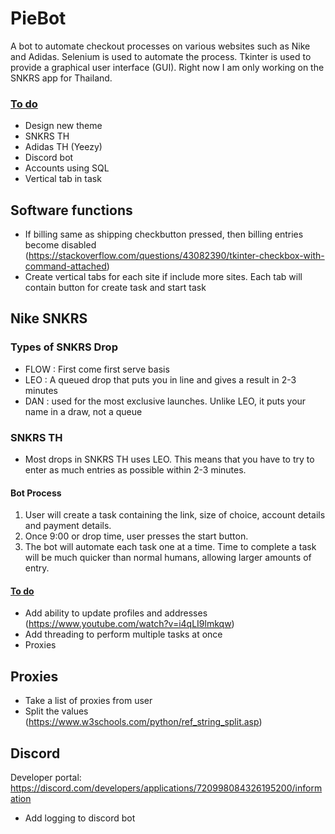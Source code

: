 # PieBot
A bot to automate checkout processes on various websites such as Nike and Adidas. Selenium is used to automate the process. Tkinter is used to provide a graphical user interface (GUI). Right now I am only working on the SNKRS app for Thailand.

<h3><u>To do</h3></u>

- Design new theme
- SNKRS TH
- Adidas TH (Yeezy)
- Discord bot
- Accounts using SQL
- Vertical tab in task

<h2>Software functions</h2>

- If billing same as shipping checkbutton pressed, then billing entries become disabled (https://stackoverflow.com/questions/43082390/tkinter-checkbox-with-command-attached)
- Create vertical tabs for each site if include more sites. Each tab will contain button for create task and start task

<h2>Nike SNKRS</h2>

<h3>Types of SNKRS Drop</h3>

- FLOW : First come first serve basis
- LEO : A queued drop that puts you in line and gives a result in 2-3 minutes
- DAN : used for the most exclusive launches. Unlike LEO, it puts your name in a draw, not a queue

<h3>SNKRS TH</h3>

- Most drops in SNKRS TH uses LEO. This means that you have to try to enter as much entries as possible within 2-3 minutes.

<h4>Bot Process</h4>

1. User will create a task containing the link, size of choice, account details and payment details.
2. Once 9:00 or drop time, user presses the start button.
3. The bot will automate each task one at a time. Time to complete a task will be much quicker than normal humans, allowing larger amounts of entry.

<u><h4>To do</h4></u>

- Add ability to update profiles and addresses (https://www.youtube.com/watch?v=i4qLI9lmkqw)
- Add threading to perform multiple tasks at once
- Proxies

<h2>Proxies</h2>

- Take a list of proxies from user
- Split the values (https://www.w3schools.com/python/ref_string_split.asp)

<h2>Discord</h2>

Developer portal: https://discord.com/developers/applications/720998084326195200/information


- Add logging to discord bot

